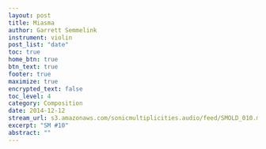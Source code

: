 ```yaml
---
layout: post
title: Miasma
author: Garrett Semmelink
instrument: violin
post_list: "date"
toc: true
home_btn: true
btn_text: true
footer: true
maximize: true
encrypted_text: false
toc_level: 4
category: Composition
date: 2014-12-12
stream_url: s3.amazonaws.com/sonicmultiplicities.audio/feed/SMOLD_010.mp3
excerpt: "SM #10"
abstract: ""
---
```

